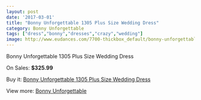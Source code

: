 ```yaml
---
layout: post
date: '2017-03-01'
title: "Bonny Unforgettable 1305 Plus Size Wedding Dress"
category: Bonny Unforgettable
tags: ["dress","bonny","dresses","crazy","wedding"]
image: http://www.eudances.com/7700-thickbox_default/bonny-unforgettable-1305-plus-size-wedding-dress.jpg
---
```

Bonny Unforgettable 1305 Plus Size Wedding Dress

On Sales: **$325.99**
<a href="https://www.eudances.com/en/bonny-unforgettable/2722-bonny-unforgettable-1305-plus-size-wedding-dress.html"><amp-img layout="responsive" width="600" height="600" src="//www.eudances.com/7700-thickbox_default/bonny-unforgettable-1305-plus-size-wedding-dress.jpg" alt="Bonny Unforgettable 1305 Plus Size Wedding Dress 0" /></a>
<a href="https://www.eudances.com/en/bonny-unforgettable/2722-bonny-unforgettable-1305-plus-size-wedding-dress.html"><amp-img layout="responsive" width="600" height="600" src="//www.eudances.com/7702-thickbox_default/bonny-unforgettable-1305-plus-size-wedding-dress.jpg" alt="Bonny Unforgettable 1305 Plus Size Wedding Dress 1" /></a>
<a href="https://www.eudances.com/en/bonny-unforgettable/2722-bonny-unforgettable-1305-plus-size-wedding-dress.html"><amp-img layout="responsive" width="600" height="600" src="//www.eudances.com/7701-thickbox_default/bonny-unforgettable-1305-plus-size-wedding-dress.jpg" alt="Bonny Unforgettable 1305 Plus Size Wedding Dress 2" /></a>

Buy it: [Bonny Unforgettable 1305 Plus Size Wedding Dress](https://www.eudances.com/en/bonny-unforgettable/2722-bonny-unforgettable-1305-plus-size-wedding-dress.html "Bonny Unforgettable 1305 Plus Size Wedding Dress")

View more: [Bonny Unforgettable](https://www.eudances.com/en/41-bonny-unforgettable "Bonny Unforgettable")